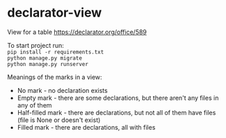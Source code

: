 # declarator-view
View for a table https://declarator.org/office/589

To start project run:  
`pip install -r requirements.txt`  
`python manage.py migrate`  
`python manage.py runserver`

Meanings of the marks in a view:  
* No mark - no declaration exists
* Empty mark - there are some declarations, but there aren't any files in any of them
* Half-filled mark - there are declarations, but not all of them have files (file is None or doesn't exist)
* Filled mark - there are declarations, all with files
